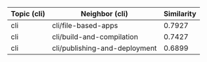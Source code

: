 | Topic (cli) | Neighbor (cli) | Similarity |
|-------------|-------------------|------------|
| cli | cli/file-based-apps | 0.7927 |
| cli | cli/build-and-compilation | 0.7427 |
| cli | cli/publishing-and-deployment | 0.6899 |
